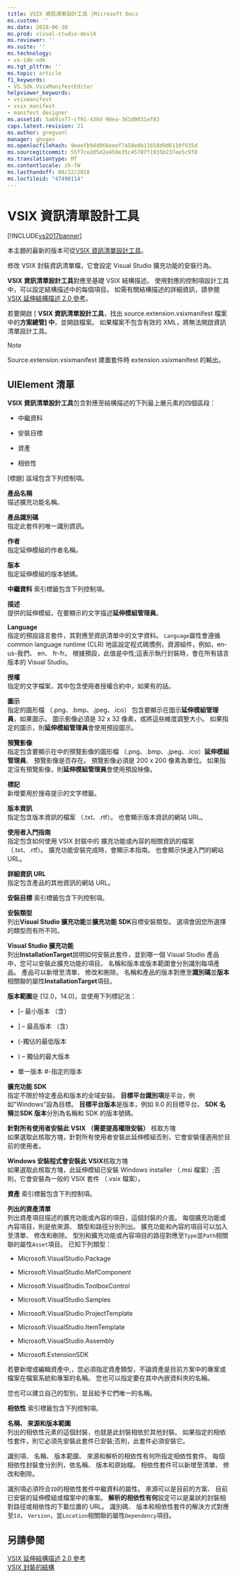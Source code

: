 ```yaml
---
title: VSIX 資訊清單設計工具 |Microsoft Docs
ms.custom: ''
ms.date: 2018-06-30
ms.prod: visual-studio-dev14
ms.reviewer: ''
ms.suite: ''
ms.technology:
- vs-ide-sdk
ms.tgt_pltfrm: ''
ms.topic: article
f1_keywords:
- VS.Sdk.VsixManifestEditor
helpviewer_keywords:
- vsixmanifest
- vsix manifest
- manifest designer
ms.assetid: 5a691e77-cf91-430d-90ea-361d9031ef83
caps.latest.revision: 21
ms.author: gregvanl
manager: ghogen
ms.openlocfilehash: 9eeefb94d066eeef7a58e0b11658d9d6110f935d
ms.sourcegitcommit: 55f7ce2d5d2e458e35c45787f1935b237ee5c9f8
ms.translationtype: MT
ms.contentlocale: zh-TW
ms.lasthandoff: 08/22/2018
ms.locfileid: "47490114"
---
```

# <a name="vsix-manifest-designer"></a>VSIX 資訊清單設計工具
[!INCLUDE[vs2017banner](../includes/vs2017banner.md)]

本主題的最新的版本可從[VSIX 資訊清單設計工具](https://docs.microsoft.com/visualstudio/extensibility/vsix-manifest-designer)。  
  
修改 VSIX 封裝資訊清單檔，它會設定 Visual Studio 擴充功能的安裝行為。  
  
 **VSIX 資訊清單設計工具**對應至基礎 VSIX 結構描述。 使用對應的控制項設計工具中，可以設定結構描述中的每個項目。 如需有關結構描述的詳細資訊，請參閱[VSIX 延伸結構描述 2.0 參考](../extensibility/vsix-extension-schema-2-0-reference.md)。  
  
 若要開啟 [ **VSIX 資訊清單設計工具**，找出 source.extension.vsixmanifest 檔案中的**方案總管] 中**，並開啟檔案。 如果檔案不包含有效的 XML，將無法開啟資訊清單設計工具。  
  
> [!NOTE]
>  Source.extension.vsixmanifest 建置套件時 extension.vsixmanifest 的輸出。  
  
## <a name="uielement-list"></a>UIElement 清單  
 **VSIX 資訊清單設計工具**包含對應至結構描述的下列最上層元素的四個區段：  
  
-   中繼資料  
  
-   安裝目標  
  
-   資產  
  
-   相依性  
  
 [標題] 區域包含下列控制項。  
  
 **產品名稱**  
 描述擴充功能名稱。  
  
 **產品識別碼**  
 指定此套件的唯一識別資訊。  
  
 **作者**  
 指定延伸模組的作者名稱。  
  
 **版本**  
 指定延伸模組的版本號碼。  
  
 **中繼資料** 索引標籤包含下列控制項。  
  
 **描述**  
 提供的延伸模組，在要顯示的文字描述**延伸模組管理員**。  
  
 **Language**  
 指定的預設語言套件，其對應至資訊清單中的文字資料。 `Language`屬性會遵循 common language runtime (CLR) 地區設定程式碼慣例，資源組件，例如，en-us-我們、 en、 fr-fr。 根據預設，此值是中性;這表示執行封裝時，會在所有語言版本的 Visual Studio。  
  
 **授權**  
 指定的文字檔案，其中包含使用者授權合約中，如果有的話。  
  
 **圖示**  
 指定的圖形檔 （.png、.bmp、.jpeg、.ico） 包含要顯示在圖示**延伸模組管理員**，如果圖示。 圖示影像必須是 32 x 32 像素，或將這些維度調整大小。 如果指定的圖示，則**延伸模組管理員**會使用預設圖示。  
  
 **預覽影像**  
 指定包含要顯示在中的預覽影像的圖形檔 （.png、.bmp、.jpeg、.ico）**延伸模組管理員**、 預覽影像是否存在。 預覽影像必須是 200 x 200 像素為單位。 如果指定沒有預覽影像，則**延伸模組管理員**會使用預設映像。  
  
 **標記**  
 新增要用於搜尋提示的文字標籤。  
  
 **版本資訊**  
 指定包含版本資訊的檔案 （.txt、.rtf）。 也會顯示版本資訊的網站 URL。  
  
 **使用者入門指南**  
 指定包含如何使用 VSIX 封裝中的 擴充功能或內容的相關資訊的檔案 （.txt、.rtf）。 擴充功能安裝完成時，會顯示本指南。 也會顯示快速入門的網站 URL。  
  
 **詳細資訊 URL**  
 指定包含產品的其他資訊的網站 URL。  
  
 **安裝目標** 索引標籤包含下列控制項。  
  
 **安裝類型**  
 列出**Visual Studio 擴充功能**並**擴充功能 SDK**目標安裝類型。 選項會因您所選擇的類型而有所不同。  
  
 **Visual Studio 擴充功能**  
 列出**InstallationTarget**說明如何安裝此套件，並到哪一個 Visual Studio 產品中，您可以安裝此擴充功能的項目。 名稱和版本或版本範圍會分別識別每項產品。  產品可以新增至清單、 修改和刪除。 名稱和產品的版本對應至**識別碼**並**版本**相關聯的屬性**InstallationTarget**項目。  
  
 **版本範圍**是 [12.0，14.0]，並使用下列標記法：  
  
-   [– 最小版本 （含）  
  
-   ] – 最高版本 （含）  
  
-   (-獨佔的最低版本  
  
-   ) – 獨佔的最大版本  
  
-   單一版本 #-指定的版本  
  
 **擴充功能 SDK**  
 指定不限於特定產品和版本的全域安裝。 **目標平台識別項**是平台，例如"Windows"設為目標。 **目標平台版本**是版本，例如 8.0 的目標平台。 **SDK 名稱**並**SDK 版本**分別為名稱和 SDK 的版本號碼。  
  
 **針對所有使用者安裝此 VSIX （需要提高權限安裝）** 核取方塊  
 如果選取此核取方塊，針對所有使用者安裝此延伸模組否則，它會安裝僅適用於目前的使用者。  
  
 **Windows 安裝程式會安裝此 VSIX**核取方塊  
 如果選取此核取方塊，此延伸模組已安裝 Windows installer （.msi 檔案）;否則，它會安裝為一般的 VSIX 套件 （.vsix 檔案）。  
  
 **資產** 索引標籤包含下列控制項。  
  
 **列出的資產清單**  
 列出資產項目描述的擴充功能或內容的項目，這個封裝的介面。 每個擴充功能或內容項目，則是依來源、 類型和路徑分別列出。 擴充功能和內容的項目可以加入至清單、 修改和刪除。 型別和擴充功能或內容項目的路徑對應至`Type`並`Path`相關聯的屬性`Asset`項目。 已知下列類型：  
  
-   Microsoft.VisualStudio.Package  
  
-   Microsoft.VisualStudio.MefComponent  
  
-   Microsoft.VisualStudio.ToolboxControl  
  
-   Microsoft.VisualStudio.Samples  
  
-   Microsoft.VisualStudio.ProjectTemplate  
  
-   Microsoft.VisualStudio.ItemTemplate  
  
-   Microsoft.VisualStudio.Assembly  
  
-   Microsoft.ExtensionSDK  
  
 若要新增或編輯資產中,，您必須指定資產類型，不論資產是目前方案中的專案或檔案在檔案系統和專案的名稱。 您也可以指定要在其中內嵌資料夾的名稱。  
  
 您也可以建立自己的型別，並且給予它們唯一的名稱。  
  
 **相依性** 索引標籤包含下列控制項。  
  
 **名稱、 來源和版本範圍**  
 列出的相依性元素的這個封裝，也就是此封裝相依於其他封裝。 如果指定的相依性套件，則它必須先安裝此套件已安裝;否則，此套件必須安裝它。  
  
 識別項、 名稱、 版本範圍、 來源和解析的相依性有何所指定相依性套件。 每個相依性封裝會分別列，依名稱、 版本和原始檔。 相依性套件可以新增至清單、 修改和刪除。  
  
 識別項必須符合`ID`的相依性套件中繼資料的屬性。 來源可以是目前的方案、 目前已安裝的延伸模組或檔案中的專案。 **解析的相依性有何**設定可以是巢狀的封裝相對路徑或相依性的下載位置的 URL。 識別碼、 版本和相依性套件的解決方式對應至`Id`， `Version`，並`Location`相關聯的屬性`Dependency`項目。  
  
## <a name="see-also"></a>另請參閱  
 [VSIX 延伸結構描述 2.0 參考](../extensibility/vsix-extension-schema-2-0-reference.md)   
 [VSIX 封裝的結構](../extensibility/anatomy-of-a-vsix-package.md)

